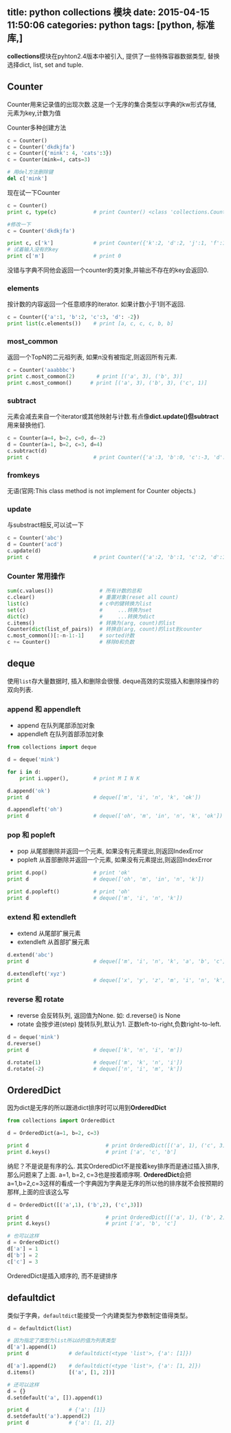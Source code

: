 title: python collections 模块
date: 2015-04-15 11:50:06
categories: python
tags: [python, 标准库,]
---
**collections**模块在pyhton2.4版本中被引入, 提供了一些特殊容器数据类型, 替换选择dict, list, set and tuple.

## Counter
Counter用来记录值的出现次数.这是一个无序的集合类型以字典的kw形式存储, 元素为key,计数为值
    
Counter多种创建方法
```python
c = Counter()
c = Counter('dkdkjfa')
c = Counter({'mink': 4, 'cats':3})
c = Counter(mink=4, cats=3)

# 用del方法删除键
del c['mink'] 
```
<!--more-->
现在试一下Counter
```python    
c = Counter()
print c, type(c)            # print Counter() <class 'collections.Counter'>

#修改一下
c = Counter('dkdkjfa')

print c, c['k']             # print Counter({'k':2, 'd':2, 'j':1, 'f':1, 'a':1}) 2
# 试着输入没有的key
print c['m']                # print 0
```
没错与字典不同他会返回一个counter的类对象,并输出不存在的key会返回0.
### elements
按计数的内容返回一个任意顺序的iterator. 如果计数小于1则不返回.
```python    
c = Counter({'a':1, 'b':2, 'c':3, 'd': -2})
print list(c.elements())    # print [a, c, c, c, b, b]
```
### most_common
返回一个TopN的二元祖列表, 如果n没有被指定,则返回所有元素.
```python
c = Counter('aaabbbc')
print c.most_common(2)       # print [('a', 3), ('b', 3)] 
print c.most_common()      # print [('a', 3), ('b', 3), ('c', 1)] 
```
### subtract
元素会减去来自一个iterator或其他映射与计数.有点像**dict.update()**但**subtract**用来替换他们.
```python
c = Counter(a=4, b=2, c=0, d=-2)
d = Counter(a=1, b=2, c=3, d=4)
c.subtract(d)
print c                     # print Counter({'a':3, 'b':0, 'c':-3, 'd':-6})
```
### fromkeys
无语(官网:This class method is not implement for Counter objects.)
### update 
与substract相反,可以试一下
```python    
c = Counter('abc')
d = Counter('acd')
c.update(d)
print c                     # print Counter({'a':2, 'b':1, 'c':2, 'd':1})
```
### Counter 常用操作
```python
sum(c.values())               # 所有计数的总和
c.clear()                     # 重置对象(reset all count)
list(c)                       # c中的键转换为list
set(c)                        #     ...转换为set
dict(c)                       #     ...转换为dict
c.items()                     # 转换为(arg, count)的list
Counter(dict(list_of_pairs))  # 转换自(arg, count)的list到counter
c.most_common()[:-n-1:-1]     # sorted计数 
c += Counter()                # 移除0和负数
```
## deque
使用`list`存大量数据时, 插入和删除会很慢. deque高效的实现插入和删除操作的双向列表.

### append 和 appendleft
* append 在队列尾部添加对象
* appendleft 在队列首部添加对象

```python    
from collections import deque

d = deque('mink')

for i in d:
    print i.upper(),        # print M I N K

d.append('ok')
print d                     # deque(['m', 'i', 'n', 'k', 'ok'])

d.appendleft('oh')       
print d                     # deque(['oh', 'm', 'in', 'n', 'k', 'ok'])
```

### pop 和 popleft
* pop 从尾部删除并返回一个元素, 如果没有元素提出,则返回IndexError
* popleft 从首部删除并返回一个元素, 如果没有元素提出,则返回IndexError

```python
print d.pop()               # print 'ok'
print d                     # deque(['oh', 'm', 'in', 'n', 'k'])

print d.popleft()           # print 'oh'
print d                     # deque(['m', 'i', 'n', 'k'])
```
### extend 和 extendleft
* extend 从尾部扩展元素
* extendleft 从首部扩展元素

```python
d.extend('abc')
print d                     # deque(['m', 'i', 'n', 'k', 'a', 'b', 'c'])

d.extendleft('xyz')
print d                     # deque(['x', 'y', 'z', 'm', 'i', 'n', 'k', 'a', 'b', 'c'])
```

### reverse 和 rotate
* reverse 会反转队列, 返回值为None. 如: d.reverse() is None
* rotate 会按步进(step) 旋转队列,默认为1. 正数left-to-right,负数right-to-left.

```python
d = deque('mink')
d.reverse()
print d                     # deque(['k', 'n', 'i', 'm'])

d.rotate(1)                 # deque(['m', 'k', 'n', 'i'])
d.rotate(-2)                # deque(['n', 'i', 'm', 'k'])
```
## OrderedDict
因为dict是无序的所以跟进dict排序时可以用到**OrderedDict**
```python
from collections import OrderedDict 

d = OrderedDict(a=1, b=2, c=3)

print d                         # print OrderedDict([('a', 1), ('c', 3), ('b', 2)])
print d.keys()                  # print ['a', 'c', 'b']
```

纳尼？不是说是有序的么. 其实OrderedDict不是按着key排序而是通过插入排序,那么问题来了上面. a=1, b=2, c=3也是按着顺序啊. **OrderedDict**会把a=1,b=2,c=3这样的看成一个字典因为字典是无序的所以他的排序就不会按预期的那样,上面的应该这么写
```python
d = OrderedDict([('a',1), ('b',2), ('c',3)])

print d                         # print OrderedDict([('a', 1), ('b', 2), ('c', 3)])
print d.keys()                  # print ['a', 'b', 'c']

# 也可以这样
d = OrderedDict()
d['a'] = 1
d['b'] = 2
c['c'] = 3
```
OrderedDict是插入顺序的, 而不是键排序

## defaultdict
类似于字典，`defaultdict`能接受一个内建类型为参数制定值得类型。
```python
d = defaultdict(list)

# 因为指定了类型为list所以d的值为列表类型
d['a'].append(1)       
print d             # defaultdict(<type 'list'>, {'a': [1]})

d['a'].append(2)    # defaultdict(<type 'list'>, {'a': [1, 2]})
d.items()           [('a', [1, 2])]

# 还可以这样
d = {}
d.setdefault('a', []).append(1)

print d             # {'a': [1]}
d.setdefault('a').append(2)
print d             # {'a': [1, 2]}
```
